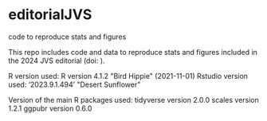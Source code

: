 # editorialJVS
code to reproduce stats and figures

This repo includes code and data to reproduce stats and figures included in the 2024 JVS editorial (doi: ).

R version used: R version 4.1.2 "Bird Hippie" (2021-11-01)
Rstudio version used: ‘2023.9.1.494’ "Desert Sunflower"

Version of the main R packages used:
tidyverse version 2.0.0
scales version 1.2.1 
ggpubr version 0.6.0
